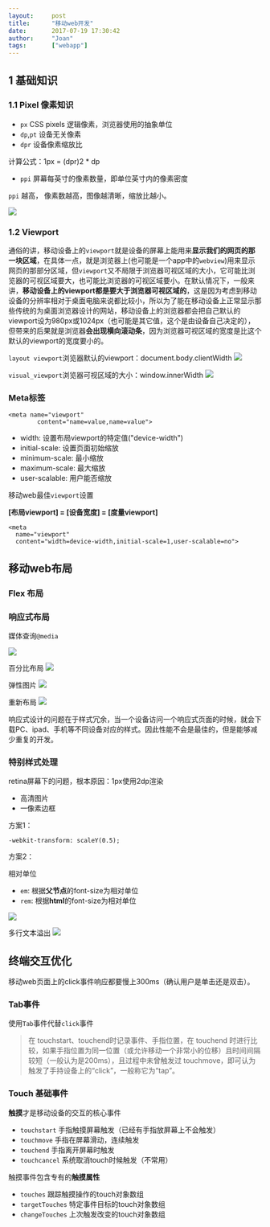 ```yaml
---
layout:     post
title:      "移动web开发"
date:       2017-07-19 17:30:42
author:     "Joan"
tags:       ["webapp"]
---
```


## 1 基础知识

### 1.1 Pixel 像素知识

- `px` CSS pixels 逻辑像素，浏览器使用的抽象单位
- `dp`,`pt` 设备无关像素
- `dpr` 设备像素缩放比

计算公式：1px = (dpr)2 * dp

- `ppi` 屏幕每英寸的像素数量，即单位英寸内的像素密度

`ppi` 越高， 像素数越高，图像越清晰，缩放比越小。

<img src="{{site.baseurl}}/img/webapp/1.png">

### 1.2 Viewport 

通俗的讲，移动设备上的`viewport`就是设备的屏幕上能用来**显示我们的网页的那一块区域**，在具体一点，就是浏览器上(也可能是一个app中的`webview`)用来显示网页的那部分区域，但`viewport`又不局限于浏览器可视区域的大小，它可能比浏览器的可视区域要大，也可能比浏览器的可视区域要小。在默认情况下，一般来讲，**移动设备上的viewport都是要大于浏览器可视区域的**，这是因为考虑到移动设备的分辨率相对于桌面电脑来说都比较小，所以为了能在移动设备上正常显示那些传统的为桌面浏览器设计的网站，移动设备上的浏览器都会把自己默认的viewport设为980px或1024px（也可能是其它值，这个是由设备自己决定的），但带来的后果就是浏览器**会出现横向滚动条**，因为浏览器可视区域的宽度是比这个默认的viewport的宽度要小的。


`layout viewport`浏览器默认的viewport：document.body.clientWidth 
<img src="{{site.baseurl}}/img/webapp/layout_viewport.png">

`visual_viewport`浏览器可视区域的大小：window.innerWidth
<img src="{{site.baseurl}}/img/webapp/visual_viewport.png">

### Meta标签

```
<meta name="viewport" 
        content="name=value,name=value">
```

- width: 设置布局viewport的特定值("device-width")
- initial-scale: 设置页面初始缩放
- minimum-scale: 最小缩放
- maximum-scale: 最大缩放
- user-scalable: 用户能否缩放

移动web最佳`viewport`设置

**[布局viewport] = [设备宽度] = [度量viewport]**

```
<meta
  name="viewport"
  content="width=device-width,initial-scale=1,user-scalable=no">
```

## 移动web布局

### Flex 布局

### 响应式布局

媒体查询`@media`

<img src="{{site.baseurl}}/img/webapp/2.png">

百分比布局
<img src="{{site.baseurl}}/img/webapp/3.png">

弹性图片
<img src="{{site.baseurl}}/img/webapp/4.png">

重新布局
<img src="{{site.baseurl}}/img/webapp/5.png">

响应式设计的问题在于样式冗余，当一个设备访问一个响应式页面的时候，就会下载PC、ipad、手机等不同设备对应的样式。因此性能不会是最佳的，但是能够减少重复的开发。

### 特别样式处理

retina屏幕下的问题，根本原因：1px使用2dp渲染

- 高清图片
- 一像素边框

方案1：
```
-webkit-transform: scaleY(0.5);
```

方案2：

相对单位
- `em`: 根据**父节点**的font-size为相对单位
- `rem`: 根据**html**的font-size为相对单位

<img src="{{site.baseurl}}/img/webapp/6.png">

多行文本溢出
<img src="{{site.baseurl}}/img/webapp/7.png">

## 终端交互优化

移动web页面上的click事件响应都要慢上300ms（确认用户是单击还是双击）。

### Tab事件

使用`Tab`事件代替`click`事件

> 在 touchstart、touchend时记录事件、手指位置，在 touchend 时进行比较，如果手指位置为同一位置（或允许移动一个非常小的位移）且时间间隔较短（一般认为是200ms），且过程中未曾触发过 touchmove，即可认为触发了手持设备上的“click”，一般称它为“tap”。

### Touch 基础事件

**触摸**才是移动设备的交互的核心事件

- `touchstart` 手指触摸屏幕触发（已经有手指放屏幕上不会触发）
- `touchmove` 手指在屏幕滑动，连续触发
- `touchend` 手指离开屏幕时触发
- `touchcancel` 系统取消touch时候触发（不常用）

触摸事件包含专有的**触摸属性**

- `touches` 跟踪触摸操作的touch对象数组
- `targetTouches` 特定事件目标的touch对象数组
- `changeTouches` 上次触发改变的touch对象数组
